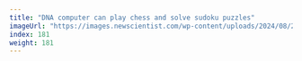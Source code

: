 ```yaml
---
title: "DNA computer can play chess and solve sudoku puzzles"
imageUrl: "https://images.newscientist.com/wp-content/uploads/2024/08/23170818/SEI_218243586.jpg?width=788"
index: 181
weight: 181
---
```

